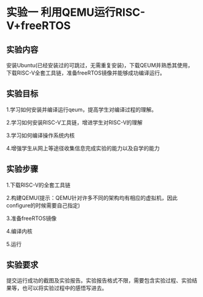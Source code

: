 # 实验一 利用QEMU运行RISC-V+freeRTOS

## 实验内容

​	安装Ubuntu(已经安装过的可跳过，无需重复安装)，下载QEUM并熟悉其使用，下载RISC-V全套工具链，准备freeRTOS镜像并能够成功编译运行。

## 实验目标

1.学习如何安装并编译运行qeum，提高学生对编译过程的理解。

2.学习如何安装RISC-V工具链，增进学生对RISC-V的理解

3.学习如何编译操作系统内核

4.增强学生从网上等途径收集信息完成实验的能力以及自学的能力

## 实验步骤

1.下载RISC-V的全套工具链

2.构建QEMU(提示：QEMU针对许多不同的架构均有相应的虚拟机，因此configure的时候需要自己指定)

3.准备freeRTOS镜像

4.编译内核

5.运行

## 实验要求

​	提交运行成功的截图及实验报告。实验报告格式不限，需要包含实验过程、实验结果等，也可以将实验过程中的感悟写进去。

